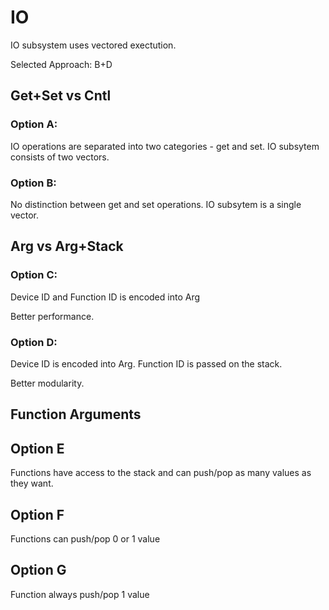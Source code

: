 # IO

IO subsystem uses vectored exectution.

Selected Approach: B+D

## Get+Set vs Cntl

### Option A:
 
IO operations are separated into two categories - get and set.
IO subsytem consists of two vectors.

### Option B:

No distinction between get and set operations.
IO subsytem is a single vector. 

## Arg vs Arg+Stack


### Option C:

Device ID and Function ID is encoded into Arg

Better performance.

### Option D:

Device ID is encoded into Arg. Function ID is passed on the stack.

Better modularity.

## Function Arguments

## Option E

Functions have access to the stack and can push/pop as many values as they want.

## Option F

Functions can push/pop 0 or 1 value

## Option G

Function always push/pop 1 value 

